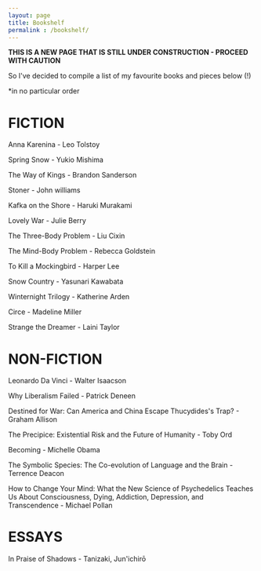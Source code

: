 ```yaml
---
layout: page
title: Bookshelf
permalink : /bookshelf/
---
```


**THIS IS A NEW PAGE THAT IS STILL UNDER CONSTRUCTION - PROCEED WITH CAUTION**

So I've decided to compile a list of my favourite books and pieces below (!)

*in no particular order 

# FICTION

Anna Karenina - Leo Tolstoy

Spring Snow - Yukio Mishima

The Way of Kings - Brandon Sanderson

Stoner - John williams

Kafka on the Shore - Haruki Murakami

Lovely War - Julie Berry

The Three-Body Problem - Liu Cixin

The Mind-Body Problem - Rebecca Goldstein

To Kill a Mockingbird - Harper Lee

Snow Country - Yasunari Kawabata

Winternight Trilogy - Katherine Arden

Circe - Madeline Miller

Strange the Dreamer - Laini Taylor


# NON-FICTION

Leonardo Da Vinci - Walter Isaacson

Why Liberalism Failed - Patrick Deneen
	
Destined for War: Can America and China Escape Thucydides's Trap? - Graham Allison

The Precipice: Existential Risk and the Future of Humanity - Toby Ord

Becoming - Michelle Obama
	
The Symbolic Species: The Co-evolution of Language and the Brain -  Terrence Deacon
	
How to Change Your Mind: What the New Science of Psychedelics Teaches Us About Consciousness, Dying, Addiction, Depression, and Transcendence - Michael Pollan


# ESSAYS
	
In Praise of Shadows - 	Tanizaki, Jun'ichirō
